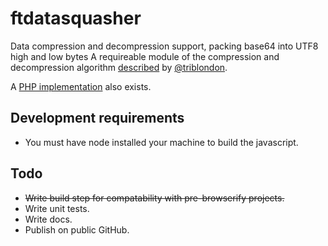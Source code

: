 ftdatasquasher
==============

Data compression and decompression support, packing base64 into UTF8 high and low bytes A requireable module of the compression and decompression algorithm [described](http://labs.ft.com/2012/06/text-re-encoding-for-optimising-storage-capacity-in-the-browser/) by [@triblondon](http://www.twitter.com/triblondon).

A [PHP implementation](http://git/ftdatasquasher-php) also exists.

Development requirements
------------------------

- You must have node installed your machine to build the javascript.

Todo
----

- ~~Write build step for compatability with pre-browserify projects.~~
- Write unit tests.
- Write docs.
- Publish on public GitHub.
